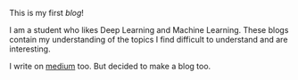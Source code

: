 This is my first *blog*!

I am a student who likes Deep Learning and Machine Learning. These blogs contain my understanding of the topics I find difficult to understand and are interesting.

I write on [medium](https://medium.com/@shoray.goel) too. But decided to make a blog too.
